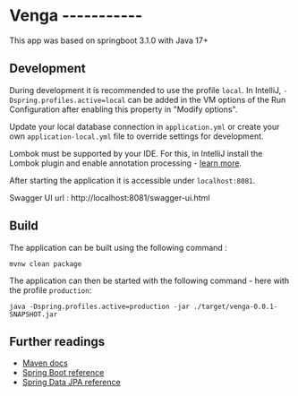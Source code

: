 # Venga -----------

This app was based on springboot 3.1.0 with Java 17+

## Development

During development it is recommended to use the profile `local`. In IntelliJ, `-Dspring.profiles.active=local` can be added in the VM options of the Run Configuration after enabling this property in "Modify options".

Update your local database connection in `application.yml` or create your own `application-local.yml` file to override settings for development.

Lombok must be supported by your IDE. For this, in IntelliJ install the Lombok plugin and enable annotation processing - [learn more](https://bootify.io/next-steps/spring-boot-with-lombok.html).

After starting the application it is accessible under `localhost:8081`.

Swagger UI url : http://localhost:8081/swagger-ui.html

## Build

The application can be built using the following command :

```
mvnw clean package
```

The application can then be started with the following command - here with the profile `production`:

```
java -Dspring.profiles.active=production -jar ./target/venga-0.0.1-SNAPSHOT.jar
```

## Further readings

* [Maven docs](https://maven.apache.org/guides/index.html)  
* [Spring Boot reference](https://docs.spring.io/spring-boot/docs/current/reference/htmlsingle/)  
* [Spring Data JPA reference](https://docs.spring.io/spring-data/jpa/docs/current/reference/html/) 




 
